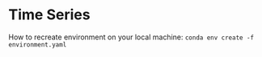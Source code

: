 # Time Series
How to recreate environment on your local machine:
`conda env create -f environment.yaml`
